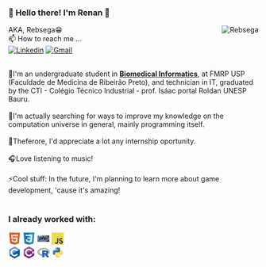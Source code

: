 <!--
**Rebsega/Rebsega** is a ✨ _special_ ✨ repository because its `README.md` (this file) appears on your GitHub profile.

Here are some ideas to get you started:

- 🔭 I’m currently working on ...
- 🌱 I’m currently learning ...
- 👯 I’m looking to collaborate on ...
- 🤔 I’m looking for help with ...
- 💬 Ask me about ...
- 
- 😄 Pronouns: ...
- ⚡ Fun fact: ...
-->

### 🙌 Hello there! I'm Renan 🙌
AKA, Rebsega😁
<img align="right" vertical-align="center" src="https://komarev.com/ghpvc/?username=Rebsega" alt="Rebsega" /><br>
📫 How to reach me ...<br>
[![Linkedin](https://img.shields.io/badge/LinkedIn-0077B5?style=for-the-badge&logo=linkedin&logoColor=white)](https://linkedin.com/in/renan-barbieri-segamarchi/)
[![Gmail](https://img.shields.io/badge/Gmail-D14836?style=for-the-badge&logo=gmail&logoColor=white)
](mailto:renan.barbieri.s@usp.br)<br><br>

🔭I'm an undergraduate student in <b><a href="http://ibm.fmrp.usp.br">Biomedical Informatics</a></b>, at FMRP USP (Faculdade de Medicina de Ribeirão Preto), and technician in IT, graduated by the CTI - Colégio Técnico Industrial - prof. Isáac portal Roldan UNESP Bauru.<br><br>
🤔I'm actually searching for ways to improve my knowledge on the computation universe in general, mainly programming itself.<br><br>
🤔Theferore, I'd appreciate a lot any internship oportunity.<br><br>
🎧Love listening to music!<br><br>
⚡Cool stuff: In the future, I'm planning to learn more about game development, 'cause it's amazing!<br><br>

### I already worked with:
<p align="left">
<img src="https://raw.githubusercontent.com/devicons/devicon/master/icons/html5/html5-original.svg" alt="html5"  width="25" height="25"/>
<img src="https://raw.githubusercontent.com/devicons/devicon/master/icons/css3/css3-original.svg" alt="css3"  width="25" height="25"/>
<img src="https://github.com/devicons/devicon/blob/master/icons/php/php-original.svg" alt="php" width="25" height="25"/>
<img src="https://raw.githubusercontent.com/devicons/devicon/master/icons/javascript/javascript-original.svg" alt="javascript" width="25" height="25"/><br>
<img src="https://raw.githubusercontent.com/devicons/devicon/master/icons/c/c-original.svg" alt="c" width="25" height="25"/>
<img src="https://raw.githubusercontent.com/devicons/devicon/master/icons/csharp/csharp-original.svg" alt="csharp" width="25" height="25"/>
<img src="https://raw.githubusercontent.com/devicons/devicon/master/icons/r/r-original.svg" alt="r" width="25" height="25"/>
<img src="https://github.com/devicons/devicon/blob/master/icons/python/python-original.svg" alt="vue" width="25" height="25"/>
</p>

